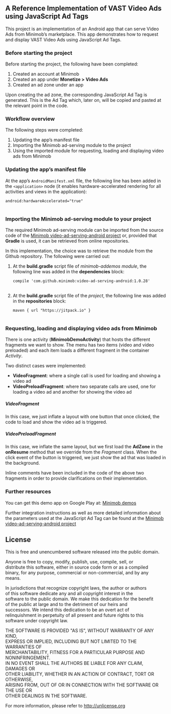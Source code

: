 <div id="D-Entire-document">
<div id="D-adtag-refimp-android">
<h2>A Reference Implementation of VAST Video Ads using JavaScript Ad Tags</h2>
   <p>This project is an implementation of an Android app that can serve Video Ads from Minimob’s marketplace. This app demonstrates how to request and display VAST Video Ads using JavaScript Ad Tags.</p>
<h3>Before starting the project</h3>
   <p>Before starting the project, the following have been completed:</p>
<ol>
    <li>Created an account at Minimob </li>
    <li>Created an app under <strong>Monetize &gt; Video Ads</strong> </li>
    <li>Created an ad zone under an app</li>
</ol>
   <p>Upon creating the ad zone, the corresponding JavaScript Ad Tag is generated. This is the Ad Tag which, later on, will be copied and pasted at the relevant point in the code.</p>
<h3>Workflow overview</h3>
   <p>The following steps were completed:</p>
<ol>
    <li>Updating the app’s manifest file</li>
    <li>Importing the Minimob ad-serving module to the project</li>
    <li>Using the imported module for requesting, loading and displaying video ads from Minimob </li>
</ol>
<h3>Updating the app’s manifest file</h3>
   <p>At the app’s <code>AndroidManifest.xml</code> file, the following line has been added in the <code>&lt;application&gt;</code> node (it enables hardware-accelerated rendering for all activities and views in the application):</p>
<pre class="prettyprint linenums">
<code>android:hardwareAccelerated="true"
</code>
</pre>
<h3>Importing the Minimob ad-serving module to your project</h3>
   <p>The required Minimob ad-serving module can be imported from the source code of the <a href="https://github.com/minimob/video-ad-serving-android" target="_blank">Minimob video-ad-serving-android project</a> or, provided that <strong>Gradle</strong> is used, it can be retrieved from online repositories.</p>
   <p>In this implementation, the choice was to retrieve the module from the Github repository. The following were carried out:</p>
<ol>
    <li>At the <strong>build.gradle</strong> script file of <em>minimob-addemos module</em>, the following line was added in the <strong>dependencies</strong> block:</li>
<pre class="prettyprint linenums">
<code>compile 'com.github.minimob:video-ad-serving-android:1.0.28'
</code>
</pre>
    <li>At the <strong>build.gradle</strong> script file of the <em>project</em>, the following line was added in the <strong>repositories</strong> block:</li>
<pre class="prettyprint linenums">
<code>maven { url "https://jitpack.io" }
</code>
</pre>
</ol>
<h3>Requesting, loading and displaying video ads from Minimob</h3>
   <p>There is one activity (<strong>MinimobDemoActivity</strong>) that hosts the different fragments we want to show. The menu has two items (video and video preloaded) and each item loads a different fragment in the container <em>Activity</em>.</p>
   <p>Two distinct cases were implemented:</p>
<ul>
    <li><strong>VideoFragment</strong>: where a single call is used for loading and showing a video ad</li>
    <li><strong>VideoPreloadFragment</strong>: where two separate calls are used, one for loading a video ad and another for showing the video ad</li>
</ul>
<h5>VideoFragment</h5>
   <p>In this case, we just inflate a layout with one button that once clicked, the code to load and show the video ad is triggered.</p>
<h5>VideoPreloadFragment</h5>
   <p>In this case, we inflate the same layout, but we first load the <strong>AdZone</strong> in the <strong>onResume</strong> method that we override from the <em>Fragment</em> class. When the click event of the button is triggered, we just show the ad that was loaded in the background.</p>
   <p>Inline comments have been included in the code of the above two fragments in order to provide clarifications on their implementation.</p>
<h3>Further resources</h3>
   <p>You can get this demo app on Google Play at: <a href="https://play.google.com/store/apps/details?id=com.minimob.addemos" target="_blank">Minimob demos</a></p>
   <p>Further integration instructions as well as more detailed information about the parameters used at the JavaScript Ad Tag can be found at the <a href="https://github.com/minimob/video-ad-serving-android" target="_blank">Minimob video-ad-serving-android project</a></p>
</div>
<div id="D-adtag-license-android">
<h2>License</h2>
   <p>This is free and unencumbered software released into the public domain.</p>
   <p>Anyone is free to copy, modify, publish, use, compile, sell, or<br />
distribute this software, either in source code form or as a compiled<br />
binary, for any purpose, commercial or non-commercial, and by any<br />
means.</p>
   <p>In jurisdictions that recognize copyright laws, the author or authors<br />
of this software dedicate any and all copyright interest in the<br />
software to the public domain. We make this dedication for the benefit<br />
of the public at large and to the detriment of our heirs and<br />
successors. We intend this dedication to be an overt act of<br />
relinquishment in perpetuity of all present and future rights to this<br />
software under copyright law.</p>
   <p>THE SOFTWARE IS PROVIDED "AS IS", WITHOUT WARRANTY OF ANY KIND,<br />
EXPRESS OR IMPLIED, INCLUDING BUT NOT LIMITED TO THE WARRANTIES OF<br />
MERCHANTABILITY, FITNESS FOR A PARTICULAR PURPOSE AND NONINFRINGEMENT.<br />
IN NO EVENT SHALL THE AUTHORS BE LIABLE FOR ANY CLAIM, DAMAGES OR<br />
OTHER LIABILITY, WHETHER IN AN ACTION OF CONTRACT, TORT OR OTHERWISE,<br />
ARISING FROM, OUT OF OR IN CONNECTION WITH THE SOFTWARE OR THE USE OR<br />
OTHER DEALINGS IN THE SOFTWARE.</p>
   <p>For more information, please refer to <a href="http://unlicense.org/" target="_blank">http://unlicense.org</a></p>
</div>
</div>
